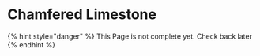 # Chamfered Limestone

{% hint style="danger" %}
This Page is not complete yet. Check back later
{% endhint %}

